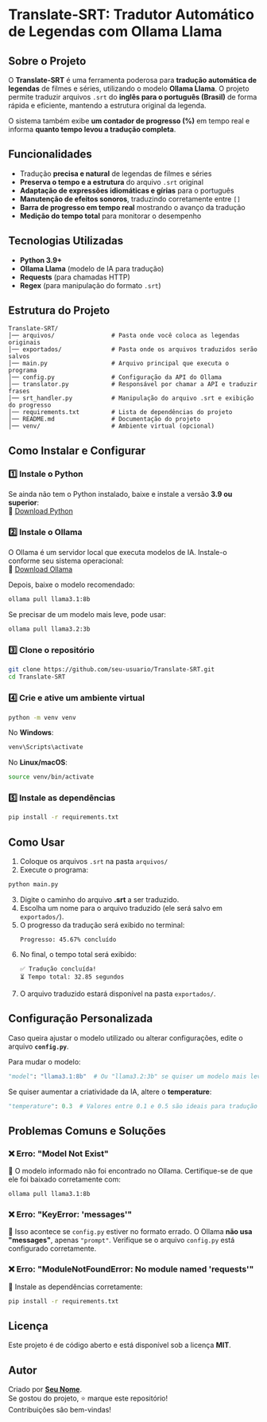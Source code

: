 # Translate-SRT: Tradutor Automático de Legendas com Ollama Llama

## Sobre o Projeto
O **Translate-SRT** é uma ferramenta poderosa para **tradução automática de legendas** de filmes e séries, utilizando o modelo **Ollama Llama**. O projeto permite traduzir arquivos `.srt` do **inglês para o português (Brasil)** de forma rápida e eficiente, mantendo a estrutura original da legenda.

O sistema também exibe **um contador de progresso (%)** em tempo real e informa **quanto tempo levou a tradução completa**.

## Funcionalidades
- Tradução **precisa e natural** de legendas de filmes e séries  
- **Preserva o tempo e a estrutura** do arquivo `.srt` original  
- **Adaptação de expressões idiomáticas e gírias** para o português  
- **Manutenção de efeitos sonoros**, traduzindo corretamente entre `[]`  
- **Barra de progresso em tempo real** mostrando o avanço da tradução  
- **Medição do tempo total** para monitorar o desempenho  

## Tecnologias Utilizadas
- **Python 3.9+**
- **Ollama Llama** (modelo de IA para tradução)
- **Requests** (para chamadas HTTP)
- **Regex** (para manipulação do formato `.srt`)

## Estrutura do Projeto
```
Translate-SRT/
│── arquivos/                # Pasta onde você coloca as legendas originais
│── exportados/              # Pasta onde os arquivos traduzidos serão salvos
│── main.py                  # Arquivo principal que executa o programa
│── config.py                # Configuração da API do Ollama
│── translator.py            # Responsável por chamar a API e traduzir frases
│── srt_handler.py           # Manipulação do arquivo .srt e exibição do progresso
│── requirements.txt         # Lista de dependências do projeto
│── README.md                # Documentação do projeto
│── venv/                    # Ambiente virtual (opcional)
```

## Como Instalar e Configurar

### 1️⃣ Instale o Python
Se ainda não tem o Python instalado, baixe e instale a versão **3.9 ou superior**:  
🔗 [Download Python](https://www.python.org/downloads/)

### 2️⃣ Instale o Ollama
O Ollama é um servidor local que executa modelos de IA. Instale-o conforme seu sistema operacional:  
🔗 [Download Ollama](https://ollama.com/)

Depois, baixe o modelo recomendado:
```sh
ollama pull llama3.1:8b
```
Se precisar de um modelo mais leve, pode usar:
```sh
ollama pull llama3.2:3b
```

### 3️⃣ Clone o repositório
```sh
git clone https://github.com/seu-usuario/Translate-SRT.git
cd Translate-SRT
```

### 4️⃣ Crie e ative um ambiente virtual
```sh
python -m venv venv
```
No **Windows**:
```sh
venv\Scripts\activate
```
No **Linux/macOS**:
```sh
source venv/bin/activate
```

### 5️⃣ Instale as dependências
```sh
pip install -r requirements.txt
```

## Como Usar
1. Coloque os arquivos `.srt` na pasta `arquivos/`
2. Execute o programa:
```sh
python main.py
```
3. Digite o caminho do arquivo **.srt** a ser traduzido.
4. Escolha um nome para o arquivo traduzido (ele será salvo em `exportados/`).
5. O progresso da tradução será exibido no terminal:
   ```
   Progresso: 45.67% concluído
   ```
6. No final, o tempo total será exibido:
   ```
   ✅ Tradução concluída!
   ⏳ Tempo total: 32.85 segundos
   ```
7. O arquivo traduzido estará disponível na pasta `exportados/`.

## Configuração Personalizada
Caso queira ajustar o modelo utilizado ou alterar configurações, edite o arquivo **`config.py`**.

Para mudar o modelo:
```python
"model": "llama3.1:8b"  # Ou "llama3.2:3b" se quiser um modelo mais leve
```

Se quiser aumentar a criatividade da IA, altere o **temperature**:
```python
"temperature": 0.3  # Valores entre 0.1 e 0.5 são ideais para tradução
```

## Problemas Comuns e Soluções

### ❌ Erro: "Model Not Exist"
🔹 O modelo informado não foi encontrado no Ollama. Certifique-se de que ele foi baixado corretamente com:
```sh
ollama pull llama3.1:8b
```

### ❌ Erro: "KeyError: 'messages'"
🔹 Isso acontece se `config.py` estiver no formato errado. O Ollama **não usa "messages"**, apenas `"prompt"`. Verifique se o arquivo `config.py` está configurado corretamente.

### ❌ Erro: "ModuleNotFoundError: No module named 'requests'"
🔹 Instale as dependências corretamente:
```sh
pip install -r requirements.txt
```

## Licença
Este projeto é de código aberto e está disponível sob a licença **MIT**.

## Autor
Criado por **[Seu Nome](https://github.com/parrelladev)**.  
Se gostou do projeto, ⭐ marque este repositório!  
Contribuições são bem-vindas!
